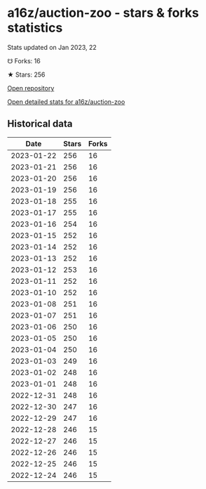# a16z/auction-zoo - stars & forks statistics

Stats updated on Jan 2023, 22

☋ Forks: 16

★ Stars: 256

[Open repository](https://github.com/a16z/auction-zoo)

[Open detailed stats for a16z/auction-zoo](https://reviewgithub.com/rep/a16z/auction-zoo)

## Historical data
| Date | Stars | Forks |
|------|-------|-------|
| 2023-01-22 | 256 | 16 | 
| 2023-01-21 | 256 | 16 | 
| 2023-01-20 | 256 | 16 | 
| 2023-01-19 | 256 | 16 | 
| 2023-01-18 | 255 | 16 | 
| 2023-01-17 | 255 | 16 | 
| 2023-01-16 | 254 | 16 | 
| 2023-01-15 | 252 | 16 | 
| 2023-01-14 | 252 | 16 | 
| 2023-01-13 | 252 | 16 | 
| 2023-01-12 | 253 | 16 | 
| 2023-01-11 | 252 | 16 | 
| 2023-01-10 | 252 | 16 | 
| 2023-01-08 | 251 | 16 | 
| 2023-01-07 | 251 | 16 | 
| 2023-01-06 | 250 | 16 | 
| 2023-01-05 | 250 | 16 | 
| 2023-01-04 | 250 | 16 | 
| 2023-01-03 | 249 | 16 | 
| 2023-01-02 | 248 | 16 | 
| 2023-01-01 | 248 | 16 | 
| 2022-12-31 | 248 | 16 | 
| 2022-12-30 | 247 | 16 | 
| 2022-12-29 | 247 | 16 | 
| 2022-12-28 | 246 | 15 | 
| 2022-12-27 | 246 | 15 | 
| 2022-12-26 | 246 | 15 | 
| 2022-12-25 | 246 | 15 | 
| 2022-12-24 | 246 | 15 | 

